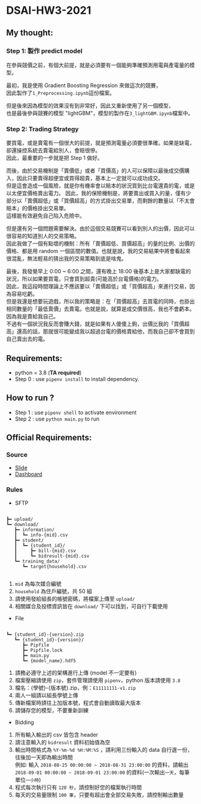 # DSAI-HW3-2021

## My thought:
### Step 1: 製作 predict model 
在參與競價之前，有個大前提，就是必須要有一個能夠準確預測用電與產電量的模型。  
  
最初，我是使用 Gradient Boosting Regression 來做這次的競賽，  
因此製作了`1_Preprocessing.ipynb`這份檔案。  
  
但是後來因為模型的效果沒有到非常好，因此又重新使用了另一個模型，  
也是最後參與競賽的模型 "lightGBM"，模型的製作在`3_lightGBM.ipynb`檔案中。  

### Step 2: Trading Strategy
要買電，或是賣電有一個很大的前提，就是預測電量必須要很準確。如果是缺電，卻還操控系統去賣電給別人，會賠很慘。  
因此，最重要的一步就是把 Step 1 做好。  
  
而後，由於交易機制是「賣價低」或者「買價高」的人可以保障以最後成交價購入，因此只要賣得超便宜或買得超貴，基本上一定就可以成功成交。  
但是這會造成一個風險，就是你有機率會以賠本的狀況買到比台電還貴的電，或是以太便宜價格賣出電力。
因此，我的保險機制是，將要賣出或買入的量，僅有少部分以「賣價超低」或「買價超高」的方式掛出交易單，而剩餘的數量以「不太會賠本」的價格掛出交易單。  
這樣能有效避免自己陷入危險中。  

但是還有另一個問題需要解決。由於這個交易競賽可以看到別人的出價，因此可以很容易的知道別人的交易策略。  
因此我做了一個有點壞的機制：所有「賣價超低、買價超高」的量的比例、出價的價格、都是用 random 一個區間的數值。也就是說，我的交易結果中將會看起來很混亂，無法輕易的猜出我的交易策略到底是啥鬼。
  
最後，我發覺早上 0:00 ~ 6:00 之間，還有晚上 18:00 後基本上是大家都缺電的狀況，所以如果要買電，只會買到超貴(可能高於台電價格)的電力。  
因此，我這段時間理論上不應該要以「賣價超低」或「買價超高」來進行交易，因為容易吃虧。  
但是我還是想要玩遊戲，所以我的策略是：在「買價超高」去買電的同時，也掛出相同數量的「最低賣價」去賣電。也就是說，就算是成交價很高，我也不會虧本。因為我是賣給我自己。  
不過有一個狀況我反而會賺大錢，就是如果有人傻傻上鉤，出價比我的「買價超高」還高的話，那就很可能變成我以超過台電的價格賣給他，而我自己卻不會買到自己賣出去的電。

## Requirements:
- python = 3.8 (**TA required**)
- Step 0 : use `pipenv install` to install dependency.

## How to run ?
- Step 1 : use `pipenv shell` to activate environment
- Step 2 : use `python main.py` to run

## Official Requirements:
### Source

  - [Slide](https://docs.google.com/presentation/d/1JW27_5HXYZhqWmgvDhtXBaFTOfksO_dS/edit#slide=id.p1)
  - [Dashboard](https://docs.google.com/spreadsheets/d/1cjhQewnXT2IbmYkGXRYNC5PlGRafcbVprCjgSFyDAaU/edit?pli=1#gid=0)

### Rules

- SFTP

```

┣━ upload/
┗━ download/
   ┣━ information/
   ┃  ┗━ info-{mid}.csv
   ┣━ student/
   ┃  ┗━ {student_id}/
   ┃     ┣━ bill-{mid}.csv
   ┃     ┗━ bidresult-{mid}.csv
   ┗━ training_data/
      ┗━ target{household}.csv  
      
```

1. `mid` 為每次媒合編號
2. `household` 為住戶編號，共 50 組
3. 請使用發給組長的帳號密碼，將檔案上傳至 `upload/`
4. 相關媒合及投標資訊皆在 `download/` 下可以找到，可自行下載使用


- File

```

┗━ {student_id}-{version}.zip
   ┗━ {student_id}-{version}/
      ┣━ Pipfile
      ┣━ Pipfile.lock
      ┣━ main.py
      ┗━ {model_name}.hdf5

```

1. 請務必遵守上述的架構進行上傳 (model 不一定要有)
2. 檔案壓縮請使用 `zip`，套件管理請使用 `pipenv`，python 版本請使用 `3.8`
3. 檔名：{學號}-{版本號}.zip，例：`E11111111-v1.zip`
4. 兩人一組請以組長學號上傳
5. 傳新檔案時請往上加版本號，程式會自動讀取最大版本
6. 請儲存您的模型，不要重新訓練

- Bidding

1. 所有輸入輸出的 csv 皆包含 header
2. 請注意輸入的 `bidresult` 資料初始值為空
3. 輸出時間格式為 `%Y-%m-%d %H:%M:%S` ，請利用三份輸入的 data 自行選一份，往後加一天即為輸出時間  
   例如: 輸入 `2018-08-25 00:00:00 ~ 2018-08-31 23:00:00` 的資料，請輸出 `2018-09-01 00:00:00 ~ 2018-09-01 23:00:00` 的資料(一次輸出`一天`，每筆單位`一小時`)
4. 程式每次執行只有 `120 秒`，請控制好您的檔案執行時間
5. 每天的交易量限制 `100 筆`，只要有超出會全部交易失敗，請控制輸出數量
